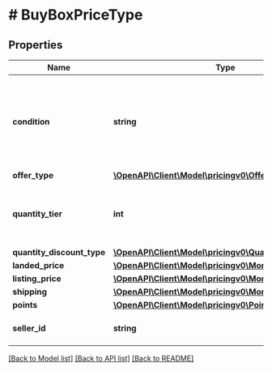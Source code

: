 # # BuyBoxPriceType

## Properties

Name | Type | Description | Notes
------------ | ------------- | ------------- | -------------
**condition** | **string** | Indicates the condition of the item. For example: New, Used, Collectible, Refurbished, or Club. |
**offer_type** | [**\OpenAPI\Client\Model\pricingv0\OfferCustomerType**](OfferCustomerType.md) |  | [optional]
**quantity_tier** | **int** | Indicates at what quantity this price becomes active. | [optional]
**quantity_discount_type** | [**\OpenAPI\Client\Model\pricingv0\QuantityDiscountType**](QuantityDiscountType.md) |  | [optional]
**landed_price** | [**\OpenAPI\Client\Model\pricingv0\MoneyType**](MoneyType.md) |  |
**listing_price** | [**\OpenAPI\Client\Model\pricingv0\MoneyType**](MoneyType.md) |  |
**shipping** | [**\OpenAPI\Client\Model\pricingv0\MoneyType**](MoneyType.md) |  |
**points** | [**\OpenAPI\Client\Model\pricingv0\Points**](Points.md) |  | [optional]
**seller_id** | **string** | The seller identifier for the offer. | [optional]

[[Back to Model list]](../../README.md#models) [[Back to API list]](../../README.md#endpoints) [[Back to README]](../../README.md)
